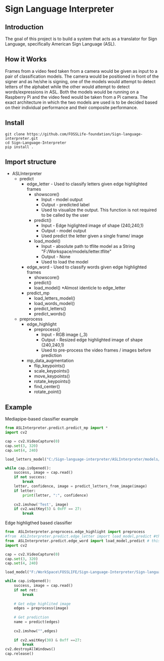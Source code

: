 # Sign Language Interpreter

## Introduction
The goal of this project is to build a system that acts as a translator for Sign Language, specifically American Sign Language (ASL). 

## How it Works
Frames from a video feed taken from a camera would be given as input to a pair of classification models. The camera would be positioned in front of the signer and as he/she is signing, one of the models would attempt to detect letters of the alphabet while the other would attempt to detect words/expressions in ASL. Both the models would be running on a Raspberry Pi and the video feed would be taken from a Pi camera. The exact architecture in which the two models are used is to be decided based on their individual performance and their composite performance.

## Install
```console 
git clone https://github.com/FOSSLife-foundation/Sign-language-interpreter.git
cd Sign-Language-Interpreter
pip install .
```

## Import structure
- ASLInterpreter
  - predict
    - edge_letter - Used to classify letters given edge highlighted frames 
      - showscore()
        - Input - model output
        - Output - predicted label
        - Used to visualize the output. This function is not required to be called by the user  
      - predict()
        - Input - Edge higlighted image of shape (240,240,1)
        - Output - model output
        - Used predict the letter given a single frame/ image    
      - load_model()
        - Input - absolute path to tflite model as a String "F:/Workspace/models/letter.tflite"
        - Output - None
        - Used to load the model    
    - edge_word - Used to classify words given edge highlighted frames
      - showscore()
      - predict()
      - load_model()
        *Almost identicle to edge_letter   
    - predict_mp
      - load_letters_model()
      - load_words_model()
      - predict_letters()
      - predict_words()
  - preprocess
    - edge_highlight
      - preprocess()
        - Input - RGB image (,,3)
        - Output - Resized edge highlighted image of shape (240,240,1)
        - Used to pre-process the video frames / images before prediction
    - mp_data_augmentation
      - flip_keypoints()
      - scale_keypoints()
      - move_keypoints()
      - rotate_keypoints()
      - find_center()
      - rotate_point()

## Example
Mediapipe-based classifier example
```python
from ASLInterpreter.predict.predict_mp import *
import cv2

cap = cv2.VideoCapture(0)
cap.set(3, 320)
cap.set(4, 240)

load_letters_model("C:/Sign-language-interpreter/ASLInterpreter/models/model_letters")

while cap.isOpened():
    success, image = cap.read()
    if not success:
        break
    letter, confidence, image = predict_letters_from_image(image)
    if letter:
        print(letter, ":", confidence)
    
    cv2.imshow('Test', image)
    if cv2.waitKey(5) & 0xFF == 27:
        break
```
Edge highligthed based classifier
```python
from  ASLInterpreter.preprocess.edge_highlight import preprocess
#from  ASLInterpreter.predict.edge_letter import load_model,predict #this is for letter prediction
from  ASLInterpreter.predict.edge_word import load_model,predict # this is for word prediction
import cv2

cap = cv2.VideoCapture(0)
cap.set(3, 320)
cap.set(4, 240)

load_model("F:/WorkSpace\FOSSLIFE/Sign-Language-Interpreter/Sign-language-interpreter/ASLInterpreter/models/edge_word.tflite")

while cap.isOpened():
    success, image = cap.read()
    if not ret:
        break
       
    # Get edge highlited image
    edges = preprocess(image)
    
    # Get prediction
    name = predict(edges)
    
    cv2.imshow("",edges)
   
    if cv2.waitKey(30) & 0xff ==27:
        break
cv2.destroyAllWindows()
cap.release()
```

